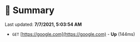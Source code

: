 # 📖 Summary
Last updated: **7/7/2021, 5:03:54 AM**

- `GET` [https://google.com](https://google.com) - **Up** (144ms)
